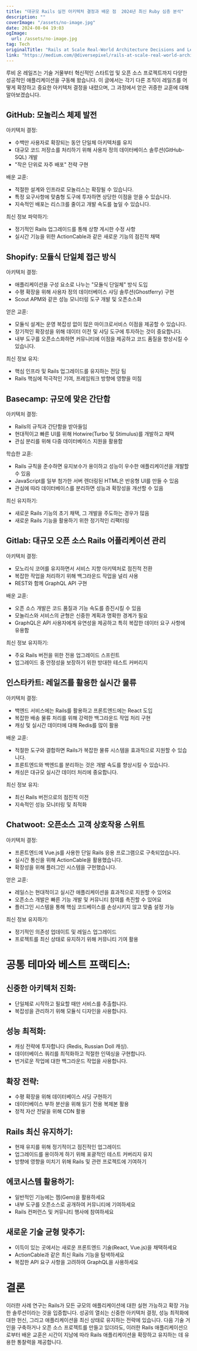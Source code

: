 ```yaml
---
title: "대규모 Rails 실전 아키텍처 결정과 배운 점  2024년 최신 Ruby 심층 분석"
description: ""
coverImage: "/assets/no-image.jpg"
date: 2024-08-04 19:03
ogImage: 
  url: /assets/no-image.jpg
tag: Tech
originalTitle: "Rails at Scale Real-World Architecture Decisions and Lessons Learned  Ruby Deep Dive18"
link: "https://medium.com/@diversepixel/rails-at-scale-real-world-architecture-decisions-and-lessons-learned-ruby-deep-dive-17-0451b2f156d3"
---
```



루비 온 레일즈는 기술 거물부터 혁신적인 스타트업 및 오픈 소스 프로젝트까지 다양한 성공적인 애플리케이션을 구동해 왔습니다. 이 글에서는 각기 다른 조직이 레일즈를 어떻게 확장하고 중요한 아키텍처 결정을 내렸으며, 그 과정에서 얻은 귀중한 교훈에 대해 알아보겠습니다.

## GitHub: 모놀리스 체제 발전

아키텍처 결정:

- 수백만 사용자로 확장되는 동안 단일체 아키텍처를 유지
- 대규모 코드 저장소를 처리하기 위해 사용자 정의 데이터베이스 솔루션(GitHub-SQL) 개발
- "작은 단위로 자주 배포" 전략 구현

<div class="content-ad"></div>

배운 교훈:

- 적절한 설계와 인프라로 모놀리스는 확장될 수 있습니다.
- 특정 요구사항에 맞춤형 도구에 투자하면 상당한 이점을 얻을 수 있습니다.
- 지속적인 배포는 리스크를 줄이고 개발 속도를 높일 수 있습니다.

최신 정보 파악하기:

- 정기적인 Rails 업그레이드를 통해 상향 게시한 수정 사항
- 실시간 기능을 위한 ActionCable과 같은 새로운 기능의 점진적 채택

<div class="content-ad"></div>

## Shopify: 모듈식 단일체 접근 방식

아키텍처 결정:

- 애플리케이션을 구성 요소로 나누는 "모듈식 단일체" 방식 도입
- 수평 확장을 위해 사용자 정의 데이터베이스 샤딩 솔루션(Ghostferry) 구현
- Scout APM와 같은 성능 모니터링 도구 개발 및 오픈소스화

얻은 교훈:

<div class="content-ad"></div>

- 모듈식 설계는 운영 복잡성 없이 많은 마이크로서비스 이점을 제공할 수 있습니다.
- 장기적인 확장성을 위해 데이터 이전 및 샤딩 도구에 투자하는 것이 중요합니다.
- 내부 도구를 오픈소스화하면 커뮤니티에 이점을 제공하고 코드 품질을 향상시킬 수 있습니다.

최신 정보 유지:

- 핵심 인프라 및 Rails 업그레이드를 유지하는 전담 팀
- Rails 핵심에 적극적인 기여, 프레임워크 방향에 영향을 미침

## Basecamp: 규모에 맞은 간단함

<div class="content-ad"></div>

아키텍처 결정:

- Rails의 규칙과 간단함을 받아들임
- 현대적이고 빠른 UI를 위해 Hotwire(Turbo 및 Stimulus)를 개발하고 채택
- 관심 분리를 위해 다중 데이터베이스 지원을 활용함

학습한 교훈:

- Rails 규칙을 준수하면 유지보수가 용이하고 성능이 우수한 애플리케이션을 개발할 수 있음
- JavaScript를 일부 첨가한 서버 렌더링된 HTML은 반응형 UI를 만들 수 있음
- 관심에 따라 데이터베이스를 분리하면 성능과 확장성을 개선할 수 있음

<div class="content-ad"></div>

최신 유지하기:

- 새로운 Rails 기능의 초기 채택, 그 개발을 주도하는 경우가 많음
- 새로운 Rails 기능을 활용하기 위한 정기적인 리팩터링

## Gitlab: 대규모 오픈 소스 Rails 어플리케이션 관리

아키텍처 결정:

<div class="content-ad"></div>

- 모노리식 코어를 유지하면서 서비스 지향 아키텍처로 점진적 전환
- 복잡한 작업을 처리하기 위해 백그라운드 작업을 널리 사용
- REST와 함께 GraphQL API 구현

배운 교훈:

- 오픈 소스 개발은 코드 품질과 기능 속도를 증진시킬 수 있음
- 모놀리스와 서비스의 균형은 신중한 계획과 명확한 경계가 필요
- GraphQL은 API 사용자에게 유연성을 제공하고 특히 복잡한 데이터 요구 사항에 유용함

최신 정보 유지하기:

<div class="content-ad"></div>

- 주요 Rails 버전을 위한 전용 업그레이드 스프린트
- 업그레이드 중 안정성을 보장하기 위한 방대한 테스트 커버리지

## 인스타카트: 레일즈를 활용한 실시간 물류

아키텍처 결정:

- 백엔드 서비스에는 Rails를 활용하고 프론트엔드에는 React 도입
- 복잡한 배송 물류 처리를 위해 강력한 백그라운드 작업 처리 구현
- 캐싱 및 실시간 데이터에 대해 Redis를 많이 활용

<div class="content-ad"></div>

배운 교훈:

- 적절한 도구와 결합하면 Rails가 복잡한 물류 시스템을 효과적으로 지원할 수 있습니다.
- 프론트엔드와 백엔드를 분리하는 것은 개발 속도를 향상시킬 수 있습니다.
- 캐싱은 대규모 실시간 데이터 처리에 중요합니다.

최신 정보 유지:

- 최신 Rails 버전으로의 점진적 이전
- 지속적인 성능 모니터링 및 최적화

<div class="content-ad"></div>

## Chatwoot: 오픈소스 고객 상호작용 스위트

아키텍처 결정:

- 프론트엔드에 Vue.js를 사용한 단일 Rails 응용 프로그램으로 구축되었습니다.
- 실시간 통신을 위해 ActionCable을 활용했습니다.
- 확장성을 위해 플러그인 시스템을 구현했습니다.

얻은 교훈:

<div class="content-ad"></div>

- 레일스는 현대적이고 실시간 애플리케이션을 효과적으로 지원할 수 있어요
- 오픈소스 개발은 빠른 기능 개발 및 커뮤니티 참여를 촉진할 수 있어요
- 플러그인 시스템을 통해 핵심 코드베이스를 손상시키지 않고 맞춤 설정 가능

최신 정보 유지하기:

- 정기적인 의존성 업데이트 및 레일스 업그레이드
- 프로젝트를 최신 상태로 유지하기 위해 커뮤니티 기여 활용

# 공통 테마와 베스트 프랙티스:

<div class="content-ad"></div>

## 신중한 아키텍처 진화:

- 단일체로 시작하고 필요할 때만 서비스를 추출합니다.
- 복잡성을 관리하기 위해 모듈식 디자인을 사용합니다.

## 성능 최적화:

- 캐싱 전략에 투자합니다 (Redis, Russian Doll 캐싱).
- 데이터베이스 쿼리를 최적화하고 적절한 인덱싱을 구현합니다.
- 번거로운 작업에 대한 백그라운드 작업을 사용합니다.

<div class="content-ad"></div>

## 확장 전략:

- 수평 확장을 위해 데이터베이스 샤딩 구현하기
- 데이터베이스 부하 분산을 위해 읽기 전용 복제본 활용
- 정적 자산 전달을 위해 CDN 활용

## Rails 최신 유지하기:

- 현재 유지를 위해 정기적이고 점진적인 업그레이드
- 업그레이드를 용이하게 하기 위해 포괄적인 테스트 커버리지 유지
- 방향에 영향을 미치기 위해 Rails 및 관련 프로젝트에 기여하기

<div class="content-ad"></div>

## 에코시스템 활용하기:

- 일반적인 기능에는 젬(Gem)을 활용하세요
- 내부 도구를 오픈소스로 공개하여 커뮤니티에 기여하세요
- Rails 컨퍼런스 및 커뮤니티 행사에 참여하세요

## 새로운 기술 균형 맞추기:

- 이득이 있는 곳에서는 새로운 프론트엔드 기술(React, Vue.js)을 채택하세요
- ActionCable과 같은 최신 Rails 기능을 탐색하세요
- 복잡한 API 요구 사항을 고려하여 GraphQL을 사용하세요

<div class="content-ad"></div>

# 결론

이러한 사례 연구는 Rails가 모든 규모의 애플리케이션에 대한 실현 가능하고 확장 가능한 솔루션이라는 것을 입증합니다. 성공의 열쇠는 신중한 아키텍처 결정, 성능 최적화에 대한 헌신, 그리고 애플리케이션을 최신 상태로 유지하는 전략에 있습니다. 다음 기술 거인을 구축하거나 오픈 소스 프로젝트를 만들고 있더라도, 이러한 Rails 애플리케이션으로부터 배운 교훈은 시간이 지남에 따라 Rails 애플리케이션을 확장하고 유지하는 데 유용한 통찰력을 제공합니다.